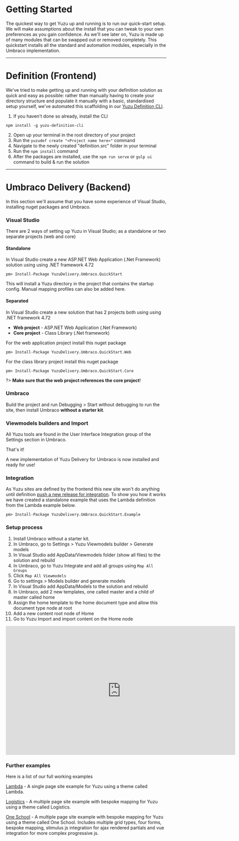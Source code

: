 # Getting Started

The quickest way to get Yuzu up and running is to run our quick-start setup. We will make assumptions about the install that you can tweak to your own preferences as you gain confidence. As we'll see later on, Yuzu is made up of many modules that can be swapped out or removed completely. This quickstart installs all the standard and automation modules, especially in the Umbraco implementation.

---

# Definition (Frontend)
We've tried to make getting up and running with your definition solution as quick and easy as possible: rather than manually having to create your directory structure and populate it manually with a basic, standardised setup yourself, we've automated this scaffolding in our [Yuzu Definition CLI](definition/cli).

1.  If you haven't done so already, install the CLI

```
npm install -g yuzu-definition-cli
```

2.  Open up your terminal in the root directory of your project
3.  Run the `yuzudef create "<Project name here>"` command
4.  Navigate to the newly created "definition.src" folder in your terminal
5.  Run the `npm install` command
6.  After the packages are installed, use the `npm run serve` or `gulp ui` command to build & run the solution

---

# Umbraco Delivery (Backend)

In this section we'll assume that you have some experience of Visual Studio, installing nuget packages and Umbraco. 

### Visual Studio

There are 2 ways of setting up Yuzu in Visual Studio; as a standalone or two separate projects (web and core)

#### Standalone

In Visual Studio create a new ASP.NET Web Application (.Net Framework) solution using using .NET framework 4.72

```
pm> Install-Package YuzuDelivery.Umbraco.QuickStart
```

This will install a Yuzu directory in the project that contains the startup config. Manual mapping profiles can also be added here. 

#### Separated

In Visual Studio create a new solution that has 2 projects both using using .NET framework 4.72

- **Web project** - ASP.NET Web Application (.Net Framework) 
- **Core project** - Class Library (.Net framework)

For the web application project install this nuget package

```
pm> Install-Package YuzuDelivery.Umbraco.QuickStart.Web
```

For the class library project install this nuget package

```
pm> Install-Package YuzuDelivery.Umbraco.QuickStart.Core
```
?> **Make sure that the web project references the core project**!

### Umbraco

Build the project and run Debugging > Start without debugging to run the site, then install Umbraco **without a starter kit**.

### Viewmodels builders and Import

All Yuzu tools are found in the User Interface Integration group of the Settings section in Umbraco.

That's it! 

A new implementation of Yuzu Delivery for Umbraco is now installed and ready for use!

### Integration

As Yuzu sites are defined by the frontend this new site won't do anything until definition [push a new release for integration](/delivery/overview?id=release-from-definition). To show you how it works we have created a standalone example that uses the Lambda definition from the Lambda example below.

```
pm> Install-Package YuzuDelivery.Umbraco.QuickStart.Example
```

### Setup process

1. Install Umbraco without a starter kit.
2. In Umbraco, go to Settings > Yuzu Viewmodels builder > Generate models
3. In Visual Studio add AppData/Viewmodels folder (show all files) to the solution and rebuild
4. In Umbraco, go to Yuzu Integrate and add all groups using `Map All Groups`
5. Click `Map All Viewmodels`
6. Go to settings > Models builder and generate models
7. In Visual Studio add AppData/Models to the solution and rebuild
8. In Umbraco, add 2 new templates, one called master and a child of master called home
9. Assign the home template to the home document type and allow this document type node at root 
10. Add a new content root node of Home
11. Go to Yuzu Import and import content on the Home node 

<div class="video-embed">
    <iframe src="https://www.youtube.com/embed/neigJuG2gp8?modestbranding=1&rel=0" width="720" height="405" frameborder="0" allow="accelerometer; autoplay; encrypted-media; gyroscope; picture-in-picture" allowfullscreen></iframe>
</div>

### Further examples

Here is a list of our full working examples

[Lambda](https://github.com/balanced-dev/yuzu-example-lambda) - A single page site example for Yuzu using a theme called Lambda.  

[Logistics](https://github.com/balanced-dev/yuzu-example-logistics) - A multiple page site example with bespoke mapping for Yuzu using a theme called Logistics.

[One School](https://github.com/balanced-dev/yuzu-example-oneschool) - A multiple page site example with bespoke mapping for Yuzu using a theme called One School. Includes multiple grid types, four forms, bespoke mapping, stimulus js integration for ajax rendered partials and vue integration for more complex progressive js.